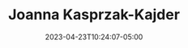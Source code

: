 ---
title: "Joanna Kasprzak-Kajder"
date: 2023-04-23T10:24:07-05:00
image : "/images/team/joanna.jpg"
designation : Communication strategy
country: ""
facebook: ""
instagram: ""
twitter: ""
linkedin: ""
github: ""
group: "sg"
draft: false
---